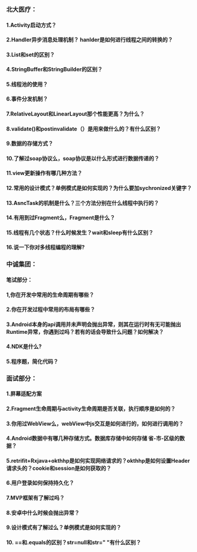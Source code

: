 ### 北大医疗：
#### 1.Activity启动方式？
#### 2.Handler异步消息处理机制？ hanlder是如何进行线程之间的转换的？
#### 3.List和set的区别？
#### 4.StringBuffer和StringBuilder的区别？
#### 5.线程池的使用？
#### 6.事件分发机制？
#### 7.RelativeLayout和LinearLayout那个性能更高？为什么？
#### 8.validate()和postinvalidate（）是用来做什么的？有什么区别？
#### 9.数据的存储方式？
#### 10.了解过soap协议么，soap协议是以什么形式进行数据传递的？
#### 11.view更新操作有哪几种方法？
#### 12.常用的设计模式？单例模式是如何实现的？为什么要加sychronized关键字？
#### 13.AsncTask的机制是什么？三个方法分别在什么线程中执行的？
#### 14.有用到过Fragment么，Fragment是什么？
#### 15.线程有几个状态？什么时候发生？wait和sleep有什么区别？
#### 16.说一下你对多线程编程的理解?

### 中诚集团：

#### 笔试部分：

#### 1,你在开发中常用的生命周期有哪些？
#### 2.你在开发过程中常用的布局有哪些？
#### 3.Android本身的api调用并未声明会抛出异常，则其在运行时有无可能抛出Runtime异常，你遇到过吗？若有的话会导致什么问题？如何解决？
#### 4.NDK是什么?
#### 5.程序题，简化代码？
### 面试部分：
#### 1.屏幕适配方案
#### 2.Fragment生命周期与activity生命周期是否关联，执行顺序是如何的？
#### 3.你用过WebView么，webView中js交互是如何进行的，如何进行调用的？
#### 4.Android数据中有哪几种存储方式。数据库存储中如何存储 省-市-区级的数据？
#### 5.retrifit+Rxjava+okthhp是如何实现网络请求的？okthhp是如何设置Header请求头的？cookie和session是如何获取的？
#### 6.用户登录如何保持持久化？
#### 7.MVP框架有了解过吗？
#### 8.安卓中什么时候会抛出异常？
#### 9.设计模式有了解过么？单例模式是如何实现的？   
#### 10. ==和.equals的区别？str=null和str=" "有什么区别？